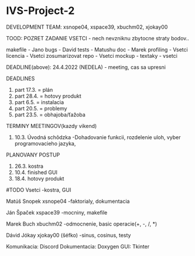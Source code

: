 # IVS-Project-2
DEVELOPMENT TEAM: xsnope04, xspace39, xbuchm02, xjokay00

TOOD:
POZRET ZADANIE VSETCI - nech nevzniknu zbytocne straty bodov.. 

makefile - Jano
bugs - David
tests - Matushu 
doc - Marek
profiling - Vsetci
licencia - Vsetci
zosumarizovat repo - Vsetci
mockup - 
textaky - vsetci


DEADLINE(above):
24.4.2022 (NEDELA) - meeting, cas sa upresni 



DEADLINES
1. part  17.3. = plán
2. part  28.4. = hotovy produkt
3. part  6.5.  = instalacia
4. part  20.5. = problemy  
5. part  23.5. = obhajoba/ťažoba   



TERMINY MEETINGOV(kazdy vikend)
1) 10.3. Úvodná schôdzka
  -Dohadovanie funkcii, rozdelenie uloh, vyber programovacieho jazyka, 

PLANOVANY POSTUP
1. 26.3. kostra
2. 10.4. finished GUI
3. 18.4. hotovy produkt


#TODO 
Vsetci
-kostra, GUI

Matúš Snopek xsnope04 
-faktorialy, dokumentacia

Ján Špaček xspace39
-mocniny, makefile

Marek Buch xbuchm02
-odmocnenie, basic operacie(+, -, /, *)

Dávid Jókay xjokay00 (šéfko)
-sinus, cosinus, testy


Komunikacia: Discord
Dokumentacia: Doxygen
GUI: Tkinter
